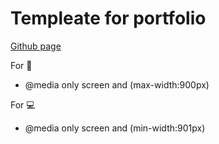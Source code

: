# Templeate for portfolio
[Github page](https://akarunkumar.github.io/my-portfolio/)

For :iphone:
- @media only screen and (max-width:900px)

For :computer:
- @media only screen and (min-width:901px)
